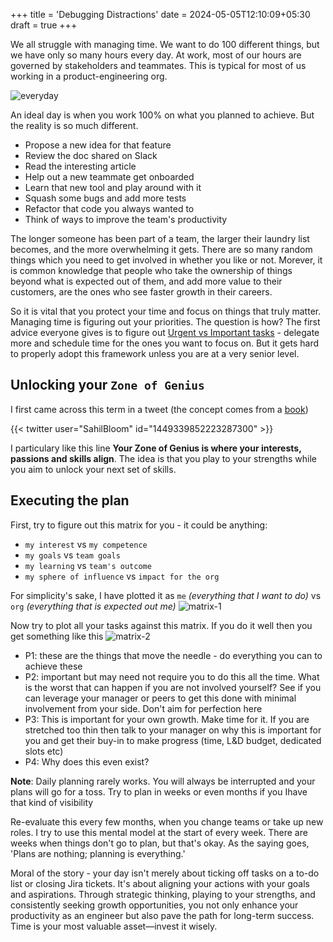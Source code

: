 +++
title = 'Debugging Distractions'
date = 2024-05-05T12:10:09+05:30
draft = true
+++

We all struggle with managing time. We want to do 100 different things, but we have only so many hours every day. At work, most of our hours are governed by stakeholders and teammates. This is typical for most of us working in a product-engineering org.

![everyday](/adhoc-day.png)

An ideal day is when you work 100% on what you planned to achieve. But the reality is so much different.
- Propose a new idea for that feature
- Review the doc shared on Slack
- Read the interesting article
- Help out a new teammate get onboarded
- Learn that new tool and play around with it
- Squash some bugs and add more tests
- Refactor that code you always wanted to
- Think of ways to improve the team's productivity

The longer someone has been part of a team, the larger their laundry list becomes, and the more overwhelming it gets. There are so many random things which you need to get involved in whether you like or not. Morever, it is common knowledge that people who take the ownership of things beyond what is expected out of them, and add more value to their customers, are the ones who see faster growth in their careers. 

So it is vital that you protect your time and focus on things that truly matter. Managing time is figuring out your priorities. The question is how? The first advice everyone gives is to figure out [Urgent vs Important tasks](https://www.eisenhower.me/eisenhower-matrix/) - delegate more and schedule time for the ones you want to focus on. But it gets hard to properly adopt this framework unless you are at a very senior level. 

## Unlocking your `Zone of Genius`

I first came across this term in a tweet (the concept comes from a [book](https://www.amazon.in/Genius-Zone-Breakthrough-Negative-Creativity/dp/1250246547))

{{< twitter user="SahilBloom" id="1449339852223287300" >}}

I particulary like this line **Your Zone of Genius is where your interests, passions and skills align**. The idea is that you play to your strengths while you aim to unlock your next set of skills. 

## Executing the plan

First, try to figure out this matrix for you - it could be anything:
- `my interest` vs `my competence`
- `my goals` vs `team goals`
- `my learning` vs `team's outcome`
- `my sphere of influence` vs `impact for the org`

For simplicity's sake, I have plotted it as `me` *(everything that I want to do)* vs `org` *(everything that is expected out me)*
![matrix-1](/matrix-1.png)

Now try to plot all your tasks against this matrix. If you do it well then you get something like this
![matrix-2](/matrix-2.png)


- P1: these are the things that move the needle - do everything you can to achieve these
- P2: important but may need not require you to do this all the time. What is the worst that can happen if you are not involved yourself? See if you can leverage your manager or peers to get this done with minimal involvement from your side. Don't aim for perfection here
- P3: This is important for your own growth. Make time for it. If you are stretched too thin then talk to your manager on why this is important for you and get their buy-in to make progress (time, L&D budget, dedicated slots etc)
- P4: Why does this even exist?

**Note**: Daily planning rarely works. You will always be interrupted and your plans will go for a toss. 
Try to plan in weeks or even months if you Ihave that kind of visibility

Re-evaluate this every few months, when you change teams or take up new roles. I try to use this mental model at the start of every week. There are weeks when things don't go to plan, but that's okay. As the saying goes, 'Plans are nothing; planning is everything.' 

Moral of the story - your day isn't merely about ticking off tasks on a to-do list or closing Jira tickets. It's about aligning your actions with your goals and aspirations. Through strategic thinking, playing to your strengths, and consistently seeking growth opportunities, you not only enhance your productivity as an engineer but also pave the path for long-term success. Time is your most valuable asset—invest it wisely.